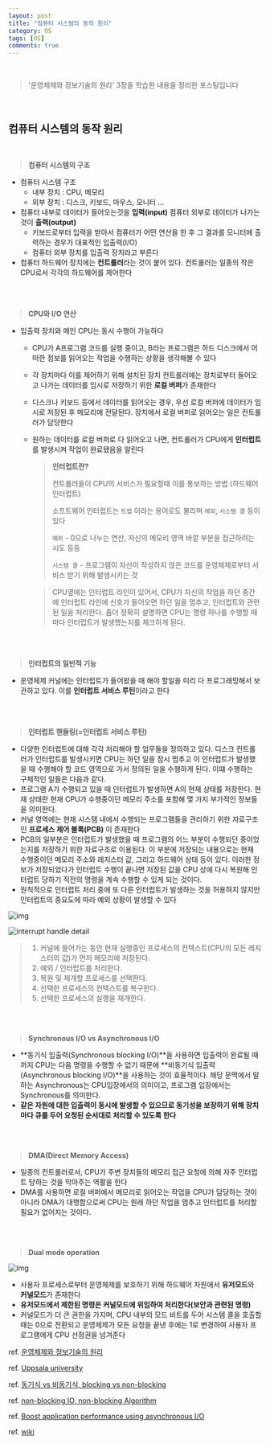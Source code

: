 ```yaml
---
layout: post
title: "컴퓨터 시스템의 동작 원리"
category: OS
tags: [OS]
comments: true
---
```


<br>

> '운영체제와 정보기술의 원리' 3장을 학습한 내용을 정리한 포스팅입니다

<br>

## 컴퓨터 시스템의 동작 원리

<br>

> **컴퓨터 시스템의 구조**

- 컴퓨터 시스템 구조
  - 내부 장치 : CPU, 메모리
  - 외부 장치 : 디스크, 키보드, 마우스, 모니터 ...
- 컴퓨터 내부로 데이터가 들어오는것을 **입력(input)** 컴퓨터 외부로 데이터가 나가는 것이 **출력(output)**
  - 키보드로부터 입력을 받아서 컴퓨터가 어떤 연산을 한 후 그 결과를 모니터에 출력하는 경우가 대표적인 입출력(I/O)
  - 컴퓨터 외부 장치를 입출력 장치라고 부른다
- 컴퓨터 하드웨어 장치에는 **컨트롤러**라는 것이 붙어 있다. 컨트롤러는 일종의 작은 CPU로서 각각의 하드웨어를 제어한다

<br>

<br>

> **CPU와 I/O 연산**

- 입출력 장치와 메인 CPU는 동시 수행이 가능하다

  - CPU가 A프로그램 코드를 실행 중이고, B라는 프로그램은 하드 디스크에서 어떠한 정보를 읽어오는 작업을 수행하는 상황을 생각해볼 수 있다

  - 각 장치마다 이를 제어하기 위해 설치된 장치 컨트롤러에는 장치로부터 들어오고 나가는 데이터를 임시로 저장하기 위한 **로컬 버퍼**가 존재한다

  - 디스크나 키보드 등에서 데이터를 읽어오는 경우, 우선 로컬 버퍼에 데이터가 임시로 저장된 후 메모리에 전달된다. 장치에서 로컬 버퍼로 읽어오는 일은 컨트롤러가 담당한다

  - 원하는 데이터를 로컬 버퍼로 다 읽어오고 나면, 컨트롤러가 CPU에게 **인터럽트**를 발생시켜 작업이 완료됐음을 알린다

    > **인터럽트란?**
    >
    > 컨트롤러들이 CPU의 서비스가 필요할때 이를 통보하는 방법 (하드웨어 인터럽트)
    >
    > 소프트웨어 인터럽트는 `트랩` 이라는 용어로도 불리며  `예외`,  `시스템 콜` 등이 있다
    >
    > `예외` - 0으로 나누는 연산, 자신의 메모리 영역 바깥 부분을 접근하려는 시도 등등
    >
    > `시스템 콜` - 프로그램이 자신이 작성하지 않은 코드를 운영체제로부터 서비스 받기 위해 발생시키는 것

    > CPU옆에는 인터럽트 라인이 있어서, CPU가 자신의 작업을 하던 중간에 인터럽트 라인에 신호가 들어오면 하던 일을 멈추고, 인터럽트와 관련된 일을 처리한다. 좀더 정확히 설명하면 CPU는 명령 하나를 수행할 때마다 인터럽트가 발생했는지를 체크하게 된다.

<br>

<br>

> **인터럽트의 일반적 기능**

- 운영체제 커널에는 인터럽트가 들어왔을 때 해야 할일을 미리 다 프로그래밍해서 보관하고 있다. 이를 **인터럽트 서비스 루틴**이라고 한다

<br>

<br>

> **인터럽트 핸들링(=인터럽트 서비스 루틴)** 

- 다양한 인터럽트에 대해 각각 처리해야 할 업무들을 정의하고 있다. 디스크 컨트롤러가 인터럽트를 발생시키면 CPU는 하던 일을 잠시 멈추고 이 인터럽트가 발생했을 때 수행해야 할 코드 영역으로 가서 정의된 일을 수행하게 된다. 이떄 수행하는 구체적인 일들은 다음과 같다.
- 프로그램 A가 수행되고 있을 때 인터럽트가 발생하면 A의 현재 상태를 저장한다. 현재 상태란 현재 CPU가 수행중이던 메모리 주소를 포함해 몇 가지 부가적인 정보들을 의미한다. 
- 커널 영역에는 현재 시스템 내에서 수행되는 프로그램들을 관리하기 위한 자료구조인 **프로세스 제어 블록(PCB)** 이 존재한다 
- PCB의 일부분은 인터럽트가 발생했을 때 프로그램의 어느 부분이 수행되던 중이었는지를 저장하기 위한 자료구조로 이용된다. 이 부분에 저장되는 내용으로는 현재 수행중이던 메모리 주소와 레지스터 값, 그리고 하드웨어 상태 등이 있다. 이러한 정보가 저장되었다가 인터럽트 수행이 끝나면 저장된 값을 CPU 상에 다시 복원해 인터럽트 당하기 직전의 명령을 계속 수행할 수 있게 되는 것이다.
- 원칙적으로 인터럽트 처리 중에 또 다른 인터럽트가 발생하는 것을 허용하지 않지만 인터럽트의 중요도에 따라 예외 상황이 발생할 수 있다

![img](http://www.it.uu.se/education/course/homepage/os/vt18/images/module-1/exception-and-interrupt-handling-v1.png)

![interrupt handle detail](https://jongmin92.github.io/images/post/2019-02-18/interrupt_handle_detail.png)

> 1. 커널에 들어가는 동안 현재 실행중인 프로세스의 컨텍스트(CPU의 모든 레지스터의 값)가 먼저 메모리에 저장된다.
> 2. 예외 / 인터럽트를 처리한다.
> 3. 복원 및 재개할 프로세스를 선택한다.
> 4. 선택한 프로세스의 컨텍스트를 복구한다.
> 5. 선택한 프로세스의 실행을 재개한다.

<br><br>

> **Synchronous I/O vs Asynchronous I/O**

- **동기식 입출력(Synchronous blocking I/O)**을 사용하면 입출력이 완료될 때까지 CPU는 다음 명령을 수행할 수 없기 때문에 **비동기식 입출력(Asynchronous blocking I/O)**을 사용하는 것이 효율적이다. 해당 문맥에서 말하는 Asynchronous는 CPU입장에서의 의미이고, 프로그램 입장에서는 Synchronous를 의미한다.
-  **같은 자원에 대한 입출력이 동시에 발생할 수 있으므로 동기성을 보장하기 위해 장치마다 큐를 두어 요청된 순서대로 처리할 수 있도록 한다**

<br>

<br>

> **DMA(Direct Memory Access)**

- 일종의 컨트롤러로서, CPU가 주변 장치들의 메모리 접근 요청에 의해 자주 인터럽트 당하는 것을 막아주는 역활을 한다
- DMA를 사용하면 로컬 버퍼에서 메모리로 읽어오는 작업을 CPU가 담당하는 것이 아니라 DMA가 대행함으로써 CPU는 원래 하던 작업을 멈추고 인터럽트를 처리할 필요가 없어지는 것이다.

<br>

<br>

> **Dual mode operation**

![img](http://www.it.uu.se/education/course/homepage/os/vt18/images/module-1/user-mode-kernel-mode.png)

- 사용자 프로세스로부터 운영체제를 보호하기 위해 하드웨어 차원에서 **유저모드**와 **커널모드**가 존재한다 
- **유저모드에서 제한된 명령은 커널모드에 위임하여 처리한다(보안과 관련된 명령)**
- 커널모드가 더 큰 권한을 가지며, CPU 내부의 모드 비트를 두어 시스템 콜을 호출할 때는 0으로 전환되고 운영체제가 모든 요청을 끝낸 후에는 1로 변경하여 사용자 프로그램에게 CPU 선점권을 넘겨준다



ref. <a href="https://www.aladin.co.kr/shop/wproduct.aspx?ItemId=1707071">운영체제와 정보기술의 원리</a>

ref. <a href="http://www.it.uu.se/education/course/homepage/os/vt18/module-1/exception-and-interrupt-handling/">Uppsala university</a><br>

ref. <a href="https://homoefficio.github.io/2017/02/19/Blocking-NonBlocking-Synchronous-Asynchronous/">동기식 vs 비동기식, blocking vs non-blocking</a> <br>

ref. <a href="https://tech.peoplefund.co.kr/2017/08/02/non-blocking-asynchronous-concurrency.html">non-blocking IO, non-blocking Algorithm</a><br>

ref. <a href="https://developer.ibm.com/articles/l-async/#N1004F">Boost application performance using asynchronous I/O</a><br>

ref. <a href="https://en.wikipedia.org/wiki/Asynchronous_I/O">wiki</a>